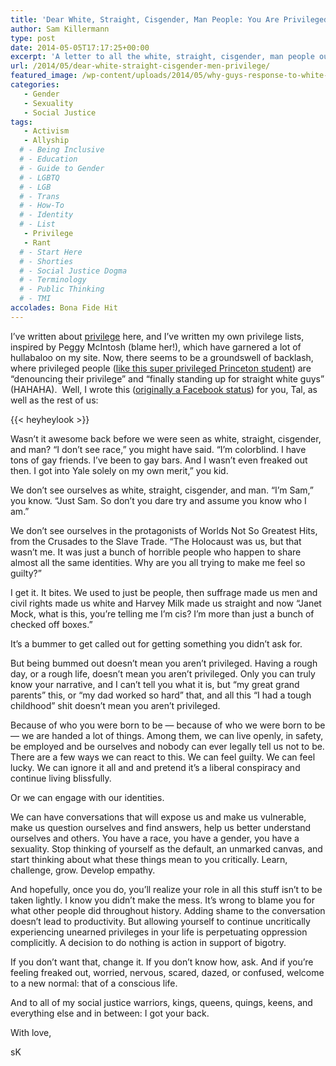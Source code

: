 ```yaml
---
title: 'Dear White, Straight, Cisgender, Man People: You Are Privileged'
author: Sam Killermann
type: post
date: 2014-05-05T17:17:25+00:00
excerpt: 'A letter to all the white, straight, cisgender, man people out there — people like myself — who are struggling with the idea of being told to "check your privilege."'
url: /2014/05/dear-white-straight-cisgender-men-privilege/
featured_image: /wp-content/uploads/2014/05/why-guys-response-to-white-privilege1.jpg
categories: 
   - Gender
   - Sexuality
   - Social Justice
tags:
   - Activism
   - Allyship
  # - Being Inclusive
  # - Education
  # - Guide to Gender
  # - LGBTQ
  # - LGB
  # - Trans
  # - How-To
  # - Identity
  # - List
   - Privilege
   - Rant
  # - Start Here
  # - Shorties
  # - Social Justice Dogma
  # - Terminology
  # - Public Thinking
  # - TMI
accolades: Bona Fide Hit
---
```

I&#8217;ve written about [privilege](/tags/privilege/) here, and I&#8217;ve written my own privilege lists, inspired by Peggy McIntosh (blame her!), which have garnered a lot of hullabaloo on my site. Now, there seems to be a groundswell of backlash, where privileged people (<a href="http://www.salon.com/2014/05/04/ill_never_apologize_for_my_white_privilege_guy_is_basically_most_of_white_america/?utm_source=facebook&utm_medium=socialflow" target="_blank" rel="noopener noreferrer">like this super privileged Princeton student</a>) are &#8220;denouncing their privilege&#8221; and &#8220;finally standing up for straight white guys&#8221; (HAHAHA).  Well, I wrote this (<a href="https://www.facebook.com/killermann/posts/10103619037806158" target="_blank" rel="noopener noreferrer">originally a Facebook status</a>) for you, Tal, as well as the rest of us:

{{< heyheylook >}}


Wasn’t it awesome back before we were seen as white, straight, cisgender, and man? “I don’t see race,” you might have said. “I’m colorblind. I have tons of gay friends. I’ve been to gay bars. And I wasn’t even freaked out then. I got into Yale solely on my own merit,” you kid.

We don’t see ourselves as white, straight, cisgender, and man. “I’m Sam,” you know. “Just Sam. So don’t you dare try and assume you know who I am.”

We don’t see ourselves in the protagonists of Worlds Not So Greatest Hits, from the Crusades to the Slave Trade. &#8220;The Holocaust was us, but that wasn’t me. It was just a bunch of horrible people who happen to share almost all the same identities. Why are you all trying to make me feel so guilty?&#8221;

I get it. It bites. We used to just be people, then suffrage made us men and civil rights made us white and Harvey Milk made us straight and now &#8220;Janet Mock, what is this, you’re telling me I’m cis? I’m more than just a bunch of checked off boxes.”

It’s a bummer to get called out for getting something you didn’t ask for.

But being bummed out doesn’t mean you aren’t privileged. Having a rough day, or a rough life, doesn’t mean you aren’t privileged. Only you can truly know your narrative, and I can’t tell you what it is, but &#8220;my great grand parents” this, or “my dad worked so hard” that, and all this “I had a tough childhood” shit doesn’t mean you aren’t privileged.

Because of who you were born to be — because of who we were born to be — we are handed a lot of things. Among them, we can live openly, in safety, be employed and be ourselves and nobody can ever legally tell us not to be. There are a few ways we can react to this. We can feel guilty. We can feel lucky. We can ignore it all and and pretend it’s a liberal conspiracy and continue living blissfully.

Or we can engage with our identities.

We can have conversations that will expose us and make us vulnerable, make us question ourselves and find answers, help us better understand ourselves and others. You have a race, you have a gender, you have a sexuality. Stop thinking of yourself as the default, an unmarked canvas, and start thinking about what these things mean to you critically. Learn, challenge, grow. Develop empathy.

And hopefully, once you do, you’ll realize your role in all this stuff isn’t to be taken lightly. I know you didn’t make the mess. It’s wrong to blame you for what other people did throughout history. Adding shame to the conversation doesn’t lead to productivity. But allowing yourself to continue uncritically experiencing unearned privileges in your life is perpetuating oppression complicitly. A decision to do nothing is action in support of bigotry.

If you don’t want that, change it. If you don’t know how, ask. And if you’re feeling freaked out, worried, nervous, scared, dazed, or confused, welcome to a new normal: that of a conscious life.

And to all of my social justice warriors, kings, queens, quings, keens, and everything else and in between: I got your back.

With love,

sK